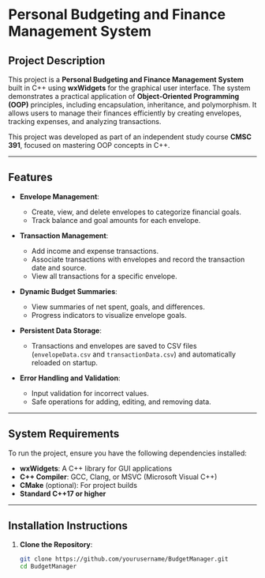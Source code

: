 # Personal Budgeting and Finance Management System

## **Project Description**
This project is a **Personal Budgeting and Finance Management System** built in C++ using **wxWidgets** for the graphical user interface. The system demonstrates a practical application of **Object-Oriented Programming (OOP)** principles, including encapsulation, inheritance, and polymorphism. It allows users to manage their finances efficiently by creating envelopes, tracking expenses, and analyzing transactions.

This project was developed as part of an independent study course **CMSC 391**, focused on mastering OOP concepts in C++.

---

## **Features**
- **Envelope Management**:
  - Create, view, and delete envelopes to categorize financial goals.
  - Track balance and goal amounts for each envelope.

- **Transaction Management**:
  - Add income and expense transactions.
  - Associate transactions with envelopes and record the transaction date and source.
  - View all transactions for a specific envelope.

- **Dynamic Budget Summaries**:
  - View summaries of net spent, goals, and differences.
  - Progress indicators to visualize envelope goals.

- **Persistent Data Storage**:
  - Transactions and envelopes are saved to CSV files (`envelopeData.csv` and `transactionData.csv`) and automatically reloaded on startup.

- **Error Handling and Validation**:
  - Input validation for incorrect values.
  - Safe operations for adding, editing, and removing data.

---

## **System Requirements**
To run the project, ensure you have the following dependencies installed:

- **wxWidgets**: A C++ library for GUI applications
- **C++ Compiler**: GCC, Clang, or MSVC (Microsoft Visual C++)
- **CMake** (optional): For project builds
- **Standard C++17 or higher**

---

## **Installation Instructions**

1. **Clone the Repository**:
   ```bash
   git clone https://github.com/yourusername/BudgetManager.git
   cd BudgetManager
